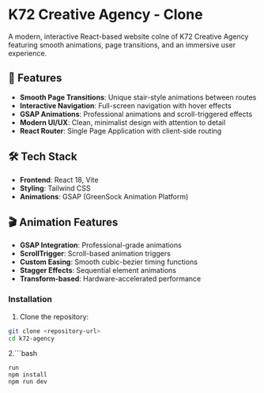 # K72 Creative Agency - Clone

A modern, interactive React-based website colne of K72 Creative Agency featuring smooth animations, page transitions, and an immersive user experience.

## 🚀 Features

- **Smooth Page Transitions**: Unique stair-style animations between routes
- **Interactive Navigation**: Full-screen navigation with hover effects 
- **GSAP Animations**: Professional animations and scroll-triggered effects
- **Modern UI/UX**: Clean, minimalist design with attention to detail
- **React Router**: Single Page Application with client-side routing

## 🛠 Tech Stack

- **Frontend**: React 18, Vite
- **Styling**: Tailwind CSS
- **Animations**: GSAP (GreenSock Animation Platform) 

## 🎬 Animation Features

- **GSAP Integration**: Professional-grade animations
- **ScrollTrigger**: Scroll-based animation triggers
- **Custom Easing**: Smooth cubic-bezier timing functions
- **Stagger Effects**: Sequential element animations
- **Transform-based**: Hardware-accelerated performance


### Installation

1. Clone the repository:
```bash
git clone <repository-url>
cd k72-agency
```
2.```bash

    run
    npm install
    npm run dev
  ``` 
